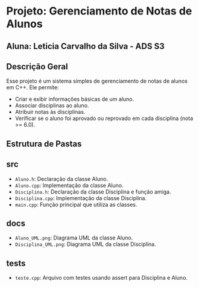 # Projeto: Gerenciamento de Notas de Alunos

## Aluna: Leticia Carvalho da Silva - ADS S3

## Descrição Geral

Esse projeto é um sistema simples de gerenciamento de notas de alunos em C++. Ele permite:

- Criar e exibir informações básicas de um aluno.
- Associar disciplinas ao aluno.
- Atribuir notas às disciplinas.
- Verificar se o aluno foi aprovado ou reprovado em cada disciplina (nota >= 6.0).

## Estrutura de Pastas

## src
- `Aluno.h`: Declaração da classe Aluno.
- `Aluno.cpp`: Implementação da classe Aluno.
- `Disciplina.h`: Declaração da classe Disciplina e função amiga.
- `Disciplina.cpp`: Implementação da classe Disciplina.
- `main.cpp`: Função principal que utiliza as classes.

## docs
- `Aluno_UML.png`: Diagrama UML da classe Aluno.
- `Disciplina_UML.png`: Diagrama UML da classe Disciplina.

## tests
- `teste.cpp`: Arquivo com testes usando assert para Disciplina e Aluno.